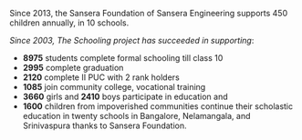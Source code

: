 Since 2013, the Sansera Foundation of Sansera Engineering supports 450 children annually, in 10 schools.

_Since 2003, The Schooling project has succeeded in supporting_:

* **8975** students complete formal schooling till class 10
* **2995** complete graduation
* **2120** complete II PUC with 2 rank holders
* **1085** join community college, vocational training
* **3660** girls and **2410** boys participate in education and
* **1600** children from impoverished communities continue their scholastic education in twenty schools in Bangalore, Nelamangala, and Srinivaspura thanks to Sansera Foundation.
